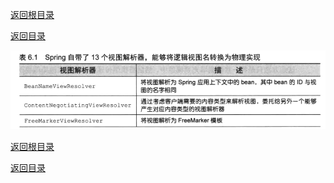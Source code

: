 [返回根目录](/README.md)

[返回目录](../README.md)

![](../assets/import15.png)



[返回根目录](/README.md)

[返回目录](../README.md)